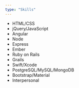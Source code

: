 ```yaml
---
type: "Skills"
---
```


* HTML/CSS
* jQuery/JavaScript
* Angular
* Node
* Express
* Ember
* Ruby on Rails
* Grails
* Swift/Xcode
* PostgreSQL/MySQL/MongoDB
* Bootstrap/Material
* Interpersonal
